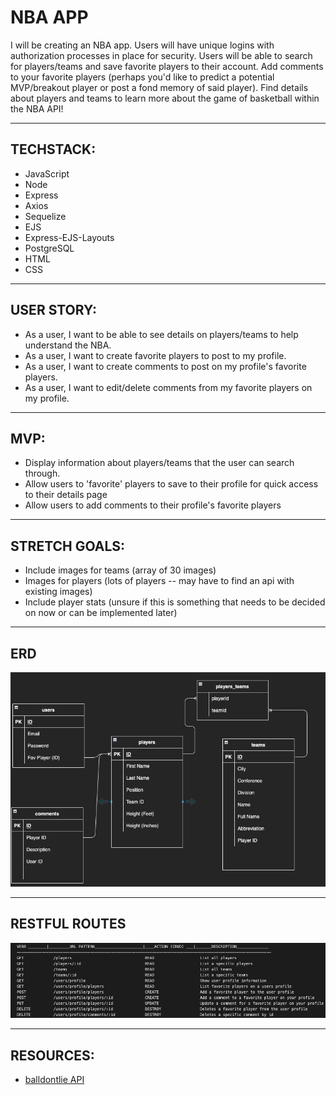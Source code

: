 # NBA APP
I will be creating an NBA app. Users will have unique logins with authorization processes in place for security. Users will be able to search for players/teams and save favorite players to their account. Add comments to your favorite players (perhaps you'd like to predict a potential MVP/breakout player or post a fond memory of said player). Find details about players and teams to learn more about the game of basketball within the NBA API!

---


## TECHSTACK:
* JavaScript
* Node
* Express
* Axios
* Sequelize
* EJS
* Express-EJS-Layouts
* PostgreSQL
* HTML
* CSS

---


## USER STORY:
* As a user, I want to be able to see details on players/teams to help understand the NBA.
* As a user, I want to create favorite players to post to my profile.
* As a user, I want to create comments to post on my profile's favorite players.
* As a user, I want to edit/delete comments from my favorite players on my profile.

---


## MVP:
* Display information about players/teams that the user can search through.
* Allow users to 'favorite' players to save to their profile for quick access to their details page
* Allow users to add comments to their profile's favorite players

---


## STRETCH GOALS:
* Include images for teams (array of 30 images)
* Images for players (lots of players -- may have to find an api with existing images)
* Include player stats (unsure if this is something that needs to be decided on now or can be implemented later)

---


## ERD
<img src="media/ERD.png">

---


## RESTFUL ROUTES
<img src="media/restfulroutes.png">

---


## RESOURCES:
* [balldontlie API](https://www.balldontlie.io)